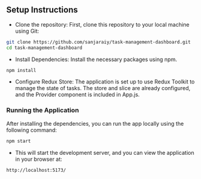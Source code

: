 ## Setup Instructions
- Clone the repository: First, clone this repository to your local machine using Git:

```bash
git clone https://github.com/sanjaraiy/task-management-dashboard.git
cd task-management-dashboard
```

- Install Dependencies: Install the necessary packages using npm.

```bash
npm install
```

- Configure Redux Store: The application is set up to use Redux Toolkit to manage the state of tasks. The store and slice are already configured, and the Provider component is included in App.js.

### Running the Application
After installing the dependencies, you can run the app locally using the following command:

```bash
npm start
```

- This will start the development server, and you can view the application in your browser at:

```bash
http://localhost:5173/
```